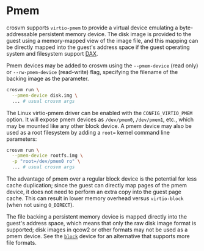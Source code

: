 # Pmem

crosvm supports `virtio-pmem` to provide a virtual device emulating a byte-addressable persistent
memory device. The disk image is provided to the guest using a memory-mapped view of the image file,
and this mapping can be directly mapped into the guest's address space if the guest operating system
and filesystem support [DAX](https://www.kernel.org/doc/html/latest/filesystems/dax.html).

Pmem devices may be added to crosvm using the `--pmem-device` (read only) or `--rw-pmem-device`
(read-write) flag, specifying the filename of the backing image as the parameter.

```sh
crosvm run \
  --pmem-device disk.img \
  ... # usual crosvm args
```

The Linux virtio-pmem driver can be enabled with the `CONFIG_VIRTIO_PMEM` option. It will expose
pmem devices as `/dev/pmem0`, `/dev/pmem1`, etc., which may be mounted like any other block device.
A pmem device may also be used as a root filesystem by adding a `root=` kernel command line
parameters:

```sh
crosvm run \
  --pmem-device rootfs.img \
  -p "root=/dev/pmem0 ro" \
  ... # usual crosvm args
```

The advantage of pmem over a regular block device is the potential for less cache duplication; since
the guest can directly map pages of the pmem device, it does not need to perform an extra copy into
the guest page cache. This can result in lower memory overhead versus `virtio-block` (when not using
`O_DIRECT`).

The file backing a persistent memory device is mapped directly into the guest's address space, which
means that only the raw disk image format is supported; disk images in qcow2 or other formats may
not be used as a pmem device. See the [`block`](block.md) device for an alternative that supports
more file formats.
